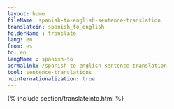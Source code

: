 ```yaml
---
layout: home
fileName: spanish-to-english-sentence-translation
translatein: spanish_to_english
folderName : translate
lang: en
from: es
to: en
langName : spanish-to
permalink: /spanish-to-english-sentence-translation
tool: sentence-translations
nointernationalization: true
---
```

{% include section/translateinto.html %}
